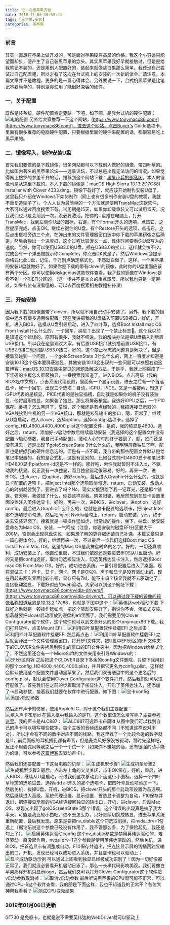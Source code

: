 ```yaml
---
title: 记一次黑苹果安装
date: 2018-11-06 10:59:33
tags: [黑苹果,安装]
categories: 黑苹果
---
```

### 前言
其实一直想在苹果上做开发的，可是面对苹果硬件高昂的价格，我这个小穷逼只能望而却步，便产生了自己装黑苹果的念头。其实黑苹果我好早就接触过，但是是给我笔记本装的，还是用别人配置好的，装起来就像装白果那么简单。我还没自己尝试过自己配置呢，所以才有了这次在台式机上的安装的一次新的体会。请注意，本篇文章并不是教程，更多的是一篇心得体会。另外要说一下，台式机黑苹果是比笔记本要简单的，特别是你使用了能很好兼容的硬件。
<!-- more -->
### 一，关于配置
既然是装系统，硬件配置肯定要贴一下吧，如下图，是我台式机的硬件配置：
![电脑配置](/images/电脑配置.jpg)
另外给大家推荐一下这个网站，[https://www.tonymacx86.com/](https://www.tonymacx86.com/)，进去这个网站，点击Buyer's Guide选项卡，里面有很多推荐的电脑硬件配置，只要根据里面的硬件来配置的话，都很容易吃上黑苹果的。
### 二，镜像写入，制作安装U盘
首先我们要做的是下载镜像，很多网站都可以下载别人做好的镜像，带四叶草的。比如国内著名的黑苹果论坛——远景论坛，不过总是出现无法访问的情况。如果觉得网上搜罗的参差不齐的话，推荐到这个网站下载：[黑果小兵的部落阁](https://blog.daliansky.net/)，本人的镜像也是从这里下载的。本人下载的镜像是：macOS High Sierra 10.13.2(17C88) Installer with Clover 4333.dmg。镜像下载好了，就应该开始制作安装U盘了，这里我只介绍在Windows下如何制作（网上也有很多制作安装U盘的教程，我就不重复造轮子了）。个人人认为最简单的一个方法就是使用TransMac这款软件，大家可以通过百度搜索下载。试用期是15天，如果你卸载重装又可以试用15天，况且我们也只是会用到一次，没必要激活。把你的U盘插在电脑上，打开TransMac，找到左侧你U盘的图标，右键，有个Format开头的选项，点击它，之后提示完成，点击OK。继续右键你的U盘，有个Restore开头的选项，点击它。之后点击框框旁边三个点，在弹出来的文件管理器窗口选中你下载的苹果镜像之后确定。然后会弹出一个进度框，这个过程比较漫长一点，具体时间要看你U盘写入的速度。当然，你可以使用USB3.0的U盘，插在USB3.0的接口，这样就会快不少。完成会有一个弹出框提示你Complete，你点击OK就是了。然后Windows会提示你格式化此U盘，记住，千万别点确定格式化，不然就白做了。这样，一个黑苹果的安装U盘就做好了。如果你是下载的带有clover的镜像，此时你的U盘里面应该有两个分区。你可以使用diskgenius这款软件查看。我下载的镜像在Windows是看不到一个叫EFI分区的。（这一步并不是本文的重点章节，所以我也只是一笔带过，如果各位有没看懂的，可以去百度搜索相关教程补补课）
### 三，开始安装
因为我下载的镜像自带了clover，所以就不用自己动手安装了。另外，我下载的镜像中还含有很多通用性配置。现在我讲把我的U盘插入前置USB接口，好的，开机，进入BIOS，选择从U盘引导启动，进入了四叶草，选择Boot Install mac OS From Install什么什么的，一个回车，纳尼？出现了一个禁止标志🚫。这个我以前是知道这个错误的，原因有很多，我就不细说。我的解决办法是把U盘插入到后置USB接口。所以我在这里建议大家，有后置USB接口就别插前置USB接口，有USB2.0接口就别插USB3.0接口。好的，这个禁止标志的问题算是解决了，但是接着又碰到一个问题，一个goIoScreenState 3什么什么的，网上一百度才知道是安装10.13这个版本要屏蔽独显，其他安装10.13会出现的一些问题可以参照右边这篇博客：[macOS 10.13安装中常见的问题及解决方法](https://blog.daliansky.net/macOS-10.13-installation-of-common-problems-and-solutions.html)。于是乎，我就上网百度了一下华硕的主板怎么屏蔽独显，一番搜索我知道了。进入BIOS，点击高级（我的BIOS是中文的），点击系统代理设置，里面有一个显示设置，进去之后有一个首选显卡，我一个回车，出现三个选项：自动，iGPU，PICE。又是一番搜索，知道了iGPU代表的是核显，PICE代表的是独显插槽，自动就是如果你的机子没有装独显，他将启用核显，如果装了独显，那么将屏蔽核显。我选好iGPU之后，一个F10保存。卧槽？怎么黑屏了，莫慌，这个我还是有点经验的，我把连接显示器的VGA线接到主机的另一个VGA接口，那就是核显输出的接口，嗯，正常了。继续从U盘启动，进入clover，选择option，选择configs选项卡，选择了config_HD_4600_4400_4000.plist这个配置文件，是的，我的核显是4600。选好之后，return，添加好-v启动参数后继续启动安装（我选择的这个配置文件没有配置-v启动参数，我自己手动配置）。激动人心的时刻终于要到了，额，然而还是没有进去，还是出现了goIoScreenState 3什么什么的，我明明屏蔽独显了啊，配置也是根据我的硬件信息选的。但是有一点不同，我自带的那些配置文件默认是给笔记本配置的，我的是台式机，这是有区别的，比如台式机HD4600显卡和笔记本HD4600显卡platform-id这是不一样的。那好吧，索性我就暂时不注入id，不驱动我的核显。反正我有一块独显，而且独显驱动很容易。好的，再来一次，进BIOS，进clover，进option，选好config，最后进入Graphic什么什么的，也就是显卡配置的选项卡，把Inject Intel那个选项取消勾选，return，启动安装。激动人心的时刻就要到了，要进去了吗？No，现实又狠狠给了我一记耳光，还是那个错误。苍天啊，我做错了什么，你要这样对我。阴差阳错，我居然想到在显卡设置里面设置注入英伟达显卡。好的，再来一次，进BIOS，进clover，进option，选好config，最后进入Graphic什么什么的，也就是显卡配置的选项卡，把Inject Intel那个选项取消勾选，然后把Inject Nvidia给勾上，return，启动安装。yes，终于进去安装界面了。接着就是一顿操作猛如虎，很常规的操作，坐下。抹盘，给安装盘命名为Mac OS，安装，一气呵成（注意，你要安装的磁盘EFI分区要大于200M，否则会出现抹盘失败，如果想了解的更详细还请自己补课，本篇文章只是一篇心得体会）。好的，继续再来一次，不过最后一步我们选择Boot mac OS Install From Mac OS。这里的Mac OS是我抹盘时命的名字。好的，一切还算顺利，成功安装上了。他自动重启，不过我们依然还是要进去BIOS从U盘启动。好的又是把config选好，取消勾选核显注入，勾选英伟达显卡注入，然后选择Boot mac OS From Mac OS。好的，成功进去系统，一番引导配置后进入了桌面。现在测试三卡：声卡，显卡，网卡。网卡是OK的。声卡和显卡是没有驱动上的，现在用起来图形界面比较卡顿，显存只有7M，能不卡吗？核显我就不去驱动他了，直接驱动独显，下载好对应的web驱动。大家可以到这个网址下载：[https://www.tonymacx86.com/nvidia-drivers/](https://www.tonymacx86.com/nvidia-drivers/)。可以通过我下载的镜像的镜像名称知道我的是10.13.2 17c88，也就是下图中这个：
![英伟达web驱动下载](/images/英伟达web驱动下载.png)
下载好之后就是一顿操作猛如虎，把这个驱动安装好了，别说你不会，傻瓜式安装。接着就要把clover启动项放到硬盘的efi里面了。我们需要用到Clover Configurator这个软件，这个软件也可以到文章开头的那个tonymacx86下载。我们打开软件，点击Mount EFI：
![利用四叶草配置软件挂载EFI](/images/利用四叶草配置软件挂载EFI.png)
之后点击：
![利用四叶草配置软件挂载EFI](/images/利用四叶草配置软件挂载EFI2.png)
然后再点击：
![利用四叶草配置软件挂载EFI](/images/利用四叶草配置软件挂载EFI3.png)
之后就会弹出一个文件管理器窗口，打开EFI文件夹，把U盘中EFI分区的EFI文件夹下的CLOVER文件夹拷贝到弹出的窗口的EFI文件夹中，因为把Windows给格式化了，不然这里还会有一个MicroSoft的文件夹用来引导Windows的：
![EFI分区内容](/images/EFI分区内容.png)
之后把这个CLOVER目录下多余的config文件删除，只留下我用到的那个config_HD4600_4400_4000.plist，并且把它更名为config.plist，这样就会默认使用这个配置文件启动黑苹果了。然后我们双击硬盘中的这个更名后的config.plist，默认会使用Clover Configurator这个软件打开，然后我们就可以进行配置了。首先我们在之前的步骤取消了核显注入，开启了英伟达注入，还添加了-v启动参数，接着我们就要在软件中进行配置。如下图：
![显卡config](/images/显卡config.png)
![添加v启动参数](/images/添加v启动参数.png)

然后还有声卡的仿冒，使用AppleALC，对于这个我们主要配置：
![填入声卡布局id](/images/填入声卡布局id.png)
在输入框中我输入的是11，这个数值该怎么填写呢？主要参考[这里](https://github.com/acidanthera/AppleALC/wiki/Supported-codecs)。我的声卡是ALC887：
![ALC887可选声卡布局id](/images/ALC887可选声卡布局id.png)
从图中我们可以找到自己的声卡可以填写哪些数字，每个主板的音频线路都不同（不知道这样说对不对），所以才会有不同的数字对应不同的线路，我这里找了一个比较合适的数字就是11，前后面板的耳机插孔都有声音，但是麦克风好像没被驱动，暂时先这样吧，反正不用麦克风等我之后一个一个试一下（如果你不嫌烦的话，还有很强的动手能力的话，可以参考[这篇博客](https://blog.daliansky.net/Use-AppleALC-sound-card-to-drive-the-correct-posture-of-AppleHDA.html)去驱动声卡）。

然后我们还要配置一下这台电脑的机型：
![生成机型步骤1](/images/生成机型步骤1.png)
![生成机型步骤2](/images/生成机型步骤2.png)
![生成机型步骤3](/images/生成机型步骤3.png)
最后，点击左上角的叉叉关闭，点击OK保存，好的，重启，进入BIOS，继续从U盘启动，不过我们这次移动到下面这行小图标，选择一个四叶草标志的选项进去，选择add all开头的那个选项卡，把四叶草启动项添加一下。然后关机，拔掉U盘，开机，进BIOS，把clover开头的那个启动项设置为首选项。然后继续进入高级，系统代理设置，显示设置，首选显卡调整为自动，F10保存并退出，把连接显示器的VGA线连接回独显的输出口，开机，进clover，启动Mac OS，发现又出现了goIOScreenState 3那个错误，这个错误的出现真是搞了我大半天，可能是我比较小白吧。进不去怎么办，只好继续切换成核显，进去苹果系统重新配置，最后我发现，原来是要把nv_diable这个勾选取消掉，把nvda_drv=1勾选上（据论坛说这个参数已经没有作用了，我不管那么多，为了保险起见，我还是勾上了）。
![启用英伟达驱动config](/images/启用英伟达驱动config.png)
这个nv_diable参数是禁用英伟达驱动的，难怪驱动一直没起作用，nvda_drv=1这个参数是使用英伟达驱动的。然后关机，进BIOS，把首选显卡有调整成自动，F10保存并退出，把连接显示屏的线插回独显输出的口。开机，发现已经可以成功进入系统，并且显卡也可以驱动上：
![显卡成功驱动示例](/images/显卡成功驱动示例.png)
可以通过上图看到独显已经被成功识别了！因为一切好像都正常了，我们就没必要看开机启动日志了，那么一长串代码影响美观。我们要像白苹果那样开机只显示logo，然后我们又可以打开Clover Configurator这个软件把-v启动参数取消掉：
![取消v启动参数](/images/取消v启动参数.png)
最后听说黑苹果的CPU很可能不正常，可以通过CPU-S这个软件查看，我的图是下面这样，我也不知道我的正常不？各位大神帮我看看？
![测试CPU变频结果](/images/测试CPU变频结果.png)

### 2019年01月06日更新
GT730 是免驱卡，也就是说不需要英伟达的WebDriver就可以驱动上